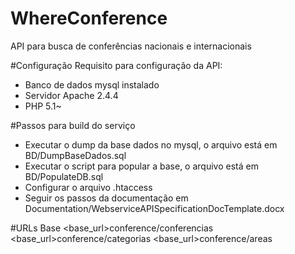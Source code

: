 # WhereConference
API para busca de conferências nacionais e internacionais

#Configuração
Requisito para configuração da API:
- Banco de dados mysql instalado
- Servidor Apache 2.4.4
- PHP 5.1~

#Passos para build do serviço
- Executar o dump da base dados no mysql, o arquivo está em BD/DumpBaseDados.sql
- Executar o script para popular a base, o arquivo está em BD/PopulateDB.sql
- Configurar o arquivo .htaccess
- Seguir os passos da documentação em Documentation/WebserviceAPISpecificationDocTemplate.docx

#URLs Base
<base_url>conference/conferencias
<base_url>conference/categorias
<base_url>conference/areas
